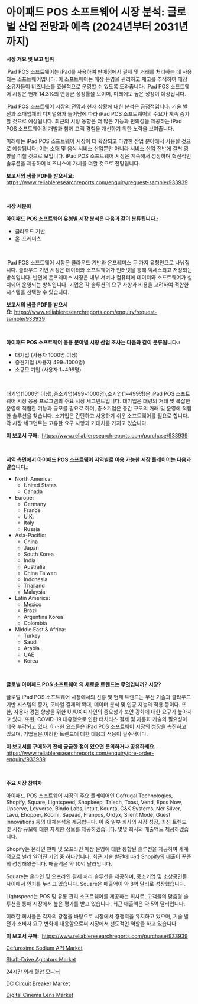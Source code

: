 <p><h1>아이패드 POS 소프트웨어 시장 분석: 글로벌 산업 전망과 예측 (2024년부터 2031년까지)</h1></p><p><strong>시장 개요 및 보고 범위</strong></p>
<p><p>iPad POS 소프트웨어는 iPad를 사용하여 판매점에서 결제 및 거래를 처리하는 데 사용되는 소프트웨어입니다. 이 소프트웨어는 매장 운영을 관리하고 재고를 추적하여 매장 소유자들이 비즈니스를 효율적으로 운영할 수 있도록 도와줍니다. iPad POS 소프트웨어 시장은 현재 14.3%의 연평균 성장률을 보이며, 미래에도 높은 성장이 예상됩니다.</p><p>iPad POS 소프트웨어 시장의 전망과 현재 상황에 대한 분석은 긍정적입니다. 기술 발전과 소매업체의 디지털화가 늘어남에 따라 iPad POS 소프트웨어의 수요가 계속 증가할 것으로 예상됩니다. 최근의 시장 동향은 더 많은 기능과 편의성을 제공하는 iPad POS 소프트웨어의 개발과 함께 고객 경험을 개선하기 위한 노력을 보여줍니다.</p><p>미래에는 iPad POS 소프트웨어 시장이 더 확장되고 다양한 산업 분야에서 사용될 것으로 예상됩니다. 이는 소매 및 음식 서비스 산업뿐만 아니라 서비스 산업 전반에 걸쳐 영향을 미칠 것으로 보입니다. iPad POS 소프트웨어 시장은 계속해서 성장하며 혁신적인 솔루션을 제공하여 비즈니스에 가치를 더할 것으로 전망됩니다.</p></p>
<p><strong>보고서의 샘플 PDF를 받으세요:</strong> <a href="https://www.reliableresearchreports.com/enquiry/request-sample/933939">https://www.reliableresearchreports.com/enquiry/request-sample/933939</a></p>
<p>&nbsp;</p>
<p><strong>시장 세분화</strong></p>
<p><strong>아이패드 POS 소프트웨어 유형별 시장 분석은 다음과 같이 분류됩니다.:</strong></p>
<p><ul><li>클라우드 기반</li><li>온-프레미스</li></ul></p>
<p>&nbsp;</p>
<p><p>iPad POS 소프트웨어 시장은 클라우드 기반과 온프레미스 두 가지 유형인으로 나눠집니다. 클라우드 기반 시장은 데이터와 소프트웨어가 인터넷을 통해 액세스되고 저장되는 방식입니다. 반면에 온프레미스 시장은 내부 서버나 컴퓨터에 데이터와 소프트웨어가 설치되어 운영되는 방식입니다. 기업은 각 솔루션의 요구 사항과 비용을 고려하여 적합한 시스템을 선택할 수 있습니다.</p></p>
<p><strong>보고서의 샘플 PDF를 받으세요:</strong>&nbsp;<a href="https://www.reliableresearchreports.com/enquiry/request-sample/933939">https://www.reliableresearchreports.com/enquiry/request-sample/933939</a></p>
<p>&nbsp;</p>
<p><strong> 아이패드 POS 소프트웨어 응용 분야별 시장 산업 조사는 다음과 같이 분류됩니다.:</strong></p>
<p><ul><li>대기업 (사용자 1000명 이상)</li><li>중견기업 (사용자 499~1000명)</li><li>소규모 기업 (사용자 1~499명)</li></ul></p>
<p>&nbsp;</p>
<p><p>대기업(1000명 이상),중소기업(499~1000명),소기업(1~499명)은 iPad POS 소프트웨어 시장 응용 프로그램의 주요 시장 세그먼트입니다. 대기업은 대량의 거래 및 복잡한 운영에 적합한 기능과 규모를 필요로 하며, 중소기업은 중간 규모의 거래 및 운영에 적합한 솔루션을 찾습니다. 소기업은 간단하고 사용하기 쉬운 소프트웨어를 필요로 합니다. 각 시장 세그먼트는 고유한 요구 사항과 기대치를 가지고 있습니다.</p></p>
<p><strong>이 보고서 구매:</strong>&nbsp; <a href="https://www.reliableresearchreports.com/purchase/933939">https://www.reliableresearchreports.com/purchase/933939</a></p>
<p>&nbsp;</p>
<p><strong>지역 측면에서 아이패드 POS 소프트웨어 지역별로 이용 가능한 시장 플레이어는 다음과 같습니다.:</strong></p>
<p><ul>
    <li>
        North America:
        <ul>
            <li>United States</li>
            <li>Canada</li>
        </ul>
    </li>
    <li>
        Europe:
        <ul>
            <li>Germany</li>
            <li>France</li>
            <li>U.K.</li>
            <li>Italy</li>
            <li>Russia</li>
        </ul>
    </li>
    <li>
        Asia-Pacific:
        <ul>
            <li>China</li>
            <li>Japan</li>
            <li>South Korea</li>
            <li>India</li>
            <li>Australia</li>
            <li>China Taiwan</li>
            <li>Indonesia</li>
            <li>Thailand</li>
            <li>Malaysia</li>
        </ul>
    </li>
    <li>
        Latin America:
        <ul>
            <li>Mexico</li>
            <li>Brazil</li>
            <li>Argentina Korea</li>
            <li>Colombia</li>
        </ul>
    </li>
    <li>
        Middle East & Africa:
        <ul>
            <li>Turkey</li>
            <li>Saudi</li>
            <li>Arabia</li>
            <li>UAE</li>
            <li>Korea</li>
        </ul>
    </li>
    </ul></p>
<p>&nbsp;</p>
<p><strong>글로벌 아이패드 POS 소프트웨어 의 새로운 트렌드는 무엇입니까? 시장?</strong></p>
<p><p>글로벌 iPad POS 소프트웨어 시장에서의 신흥 및 현재 트렌드는 무선 기술과 클라우드 기반 시스템의 증가, 모바일 결제의 확대, 데이터 분석 및 인공 지능의 적용 등이다. 또한, 사용자 경험 향상을 위한 UI/UX 디자인의 중요성과 보안 강화에 대한 요구가 높아지고 있다. 또한, COVID-19 대유행으로 인한 터치리스 결제 및 자동화 기술의 필요성이 더욱 부각되고 있다. 이러한 요소들은 iPad POS 소프트웨어 시장의 성장을 촉진하고 있으며, 기업들은 이러한 트렌드에 대한 대응과 적응이 필수적이다.</p></p>
<p><strong>이 보고서를 구매하기 전에 궁금한 점이 있으면 문의하거나 공유하세요.</strong>- <a href="https://www.reliableresearchreports.com/enquiry/pre-order-enquiry/933939">https://www.reliableresearchreports.com/enquiry/pre-order-enquiry/933939</a></p>
<p>&nbsp;</p>
<p><strong>주요 시장 참여자</strong></p>
<p><p>아이패드 POS 소프트웨어 시장의 주요 플레이어인 Gofrugal Technologies, Shopify, Square, Lightspeed, Shopkeep, Talech, Toast, Vend, Epos Now, Upserve, Loyverse, Bindo Labs, Intuit, Kounta, C&K Systems, Ncr Silver, Lavu, Ehopper, Koomi, Sapaad, Franpos, Ordyx, Silent Mode, Guest Innovations 등의 대체분석을 제공합니다. 이 중 일부 회사의 시장 성장, 최신 트렌드 및 시장 규모에 대한 자세한 정보를 제공하겠습니다. 몇몇 회사의 매출액도 제공하겠습니다.</p><p>Shopify는 온라인 판매 및 오프라인 매장 운영에 대한 통합된 솔루션을 제공하여 세계적으로 널리 알려진 기업 중 하나입니다. 최근 기술 발전에 따라 Shopify의 매출이 꾸준히 성장해왔습니다. 매출액은 약 10억 달러입니다.</p><p>Square는 온라인 및 오프라인 결제 처리 솔루션을 제공하며, 중소기업 및 소상공인들 사이에서 인기를 누리고 있습니다. Square은 매출액이 약 8억 달러로 성장했습니다.</p><p>Lightspeed는 POS 및 유통 관리 소프트웨어를 제공하는 회사로, 고객들의 맞춤형 솔루션을 통해 시장에서 높은 평가를 받고 있습니다. 최근 매출액은 약 5억 달러입니다.</p><p>이러한 회사들은 각자의 강점을 바탕으로 시장에서 경쟁력을 유지하고 있으며, 기술 발전과 소비자 요구 변화에 대응함으로써 시장에서 선도적인 역할을 하고 있습니다.</p></p>
<p><strong>이 보고서 구매:</strong>&nbsp;&nbsp;<a href="https://www.reliableresearchreports.com/purchase/933939">https://www.reliableresearchreports.com/purchase/933939</a></p>
<p><p><a href="https://github.com/mauripalmi/Market-Research-Report-List-2/blob/main/cefuroxime-sodium-api-market.md">Cefuroxime Sodium API Market</a></p><p><a href="https://noble-drawer-34c.notion.site/Shaft-Drive-Agitators-Market-Size-2024-2031-Global-Industrial-Analysis-Key-Geographical-Regions--93014f088706481eababc0e4c7914b05">Shaft-Drive Agitators Market</a></p><p><a href="https://medium.com/@xvz497517413/24%EC%8B%9C%EA%B0%84-%EB%B3%91%EC%9B%90-%EC%99%B8-%ED%98%88%EC%95%95-%EB%AA%A8%EB%8B%88%ED%84%B0-%EC%8B%9C%EC%9E%A5%EC%9D%80-%EC%8B%9C%EC%9E%A5-%EC%A0%90%EC%9C%A0%EC%9C%A8-%ED%81%AC%EA%B8%B0-%EB%B0%8F-2031%EB%85%84%EA%B9%8C%EC%A7%80-%EC%98%88%EC%B8%A1%EB%90%9C-%EC%98%88%EC%83%81%EC%97%90-%EC%B4%88%EC%A0%90%EC%9D%84-%EB%A7%9E%EC%B6%A5%EB%8B%88%EB%8B%A4-512e5dd08c36">24시간 외래 혈압 모니터</a></p><p><a href="https://view.publitas.com/reportprime-1/dc-circuit-breaker-market-size-focuses-on-market-dynamics-in-depth-analysis-and-future-projections-of-its-market-forecasted-for-period-from-2024-to-2031/">DC Circuit Breaker Market</a></p><p><a href="https://view.publitas.com/reportprime-1/digital-cinema-lens-market-challenges-opportunities-and-growth-drivers-and-major-market-players-forecasted-for-period-from-2024-2031/">Digital Cinema Lens Market</a></p></p>
